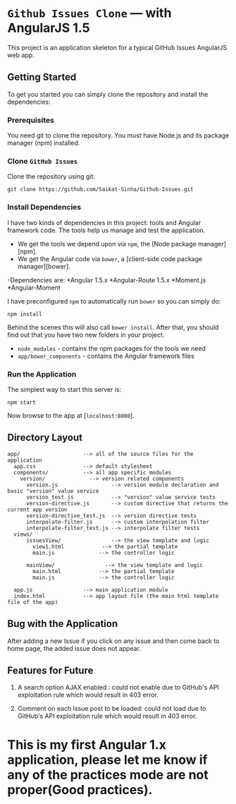 # `Github Issues Clone` — with AngularJS 1.5

This project is an application skeleton for a typical GitHub Issues AngularJS web app.


## Getting Started

To get you started you can simply clone the repository and install the dependencies:

### Prerequisites

You need git to clone the repository.
You must have Node.js and its package manager (npm) installed.

### Clone `GitHub Issues`

Clone the repository using git:

```
git clone https://github.com/Saikat-Sinha/Github-Issues.git
```


### Install Dependencies

I have two kinds of dependencies in this project: tools and Angular framework code. The tools help
us manage and test the application.

* We get the tools we depend upon via `npm`, the [Node package manager][npm].
* We get the Angular code via `bower`, a [client-side code package manager][bower].

-Dependencies are:
    *Angular 1.5.x
    *Angular-Route 1.5.x
    *Moment.js
    *Angular-Moment



I have preconfigured `npm` to automatically run `bower` so you can simply do:

```
npm install
```

Behind the scenes this will also call `bower install`. After that, you should find out that you have
two new folders in your project.

* `node_modules` - contains the npm packages for the tools we need
* `app/bower_components` - contains the Angular framework files


### Run the Application

 The simplest way to start this server is:

```
npm start
```

Now browse to the app at [`localhost:8000`].


## Directory Layout

```
app/                    --> all of the source files for the application
  app.css               --> default stylesheet
  components/           --> all app specific modules
    version/              --> version related components
      version.js                 --> version module declaration and basic "version" value service
      version_test.js            --> "version" value service tests
      version-directive.js       --> custom directive that returns the current app version
      version-directive_test.js  --> version directive tests
      interpolate-filter.js      --> custom interpolation filter
      interpolate-filter_test.js --> interpolate filter tests
  views/
      issuesView/                --> the view template and logic
        view1.html            --> the partial template
        main.js              --> the controller logic

      mainView/                --> the view template and logic
        main.html            --> the partial template
        main.js              --> the controller logic

  app.js                --> main application module
  index.html            --> app layout file (the main html template file of the app)
```

## Bug with the Application

After adding a new Issue if you click on any issue and then come back to home page, the added issue does not appear.

## Features for Future

1. A search option AJAX enabled : could not enable due to GitHub's API exploitation rule which would result in 403 error.

2. Comment on each Issue post to be loaded: could not load due to GitHub's API exploitation rule which would result in 403 error.


# This is my first Angular 1.x application, please let me know if any of the practices mode are not proper(Good practices).